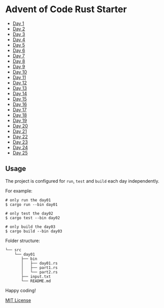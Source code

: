 # Advent of Code Rust Starter

- [Day 1](src/day01)
- [Day 2](src/day02)
- [Day 3](src/day03)
- [Day 4](src/day04)
- [Day 5](src/day05)
- [Day 6](src/day06)
- [Day 7](src/day07)
- [Day 8](src/day08)
- [Day 9](src/day09)
- [Day 10](src/day10)
- [Day 11](src/day11)
- [Day 12](src/day12)
- [Day 13](src/day13)
- [Day 14](src/day14)
- [Day 15](src/day15)
- [Day 16](src/day16)
- [Day 17](src/day17)
- [Day 18](src/day18)
- [Day 19](src/day19)
- [Day 20](src/day20)
- [Day 21](src/day21)
- [Day 22](src/day22)
- [Day 23](src/day23)
- [Day 24](src/day24)
- [Day 25](src/day25)

## Usage

The project is configured for `run`, `test` and `build` each day independently.

For example:

    # only run the day01
    $ cargo run --bin day01

    # only test the day02
    $ cargo test --bin day02

    # only build the day03
    $ cargo build --bin day03

Folder structure:

    └── src
        └── day01
           ├── bin
           │   ├── day01.rs
           │   ├── part1.rs
           │   └── part2.rs
           ├── input.txt
           └── README.md

Happy coding!

[MIT License](LICENSE)
